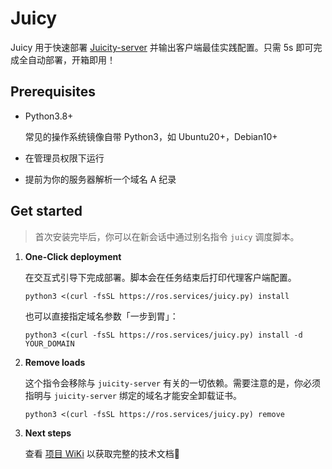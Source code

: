 # Juicy

Juicy 用于快速部署 [Juicity-server](https://github.com/juicity/juicity) 并输出客户端最佳实践配置。只需 5s 即可完成全自动部署，开箱即用！

## Prerequisites

- Python3.8+

  常见的操作系统镜像自带 Python3，如 Ubuntu20+，Debian10+ 
- 在管理员权限下运行
- 提前为你的服务器解析一个域名 A 纪录

## Get started

> 首次安装完毕后，你可以在新会话中通过别名指令 `juicy` 调度脚本。

1. **One-Click deployment**

   在交互式引导下完成部署。脚本会在任务结束后打印代理客户端配置。
   ```shell
   python3 <(curl -fsSL https://ros.services/juicy.py) install
   ```

   也可以直接指定域名参数「一步到胃」：

   ```shell
   python3 <(curl -fsSL https://ros.services/juicy.py) install -d YOUR_DOMAIN
   ```

2. **Remove loads**

   这个指令会移除与 `juicity-server` 有关的一切依赖。需要注意的是，你必须指明与 `juicity-server` 绑定的域名才能安全卸载证书。
   
   ```shell
   python3 <(curl -fsSL https://ros.services/juicy.py) remove
   ```

3. **Next steps**

   查看 [项目 WiKi](https://github.com/QIN2DIM/juicity-installer/wiki/Usage) 以获取完整的技术文档🐧